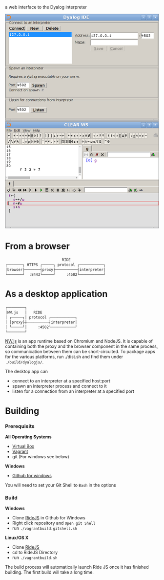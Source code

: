 a web interface to the Dyalog interpreter

![Screenshot](screenshot0.png?raw=true "Screenshot")
![Screenshot](screenshot1.png?raw=true "Screenshot")

From a browser
==============
                              RIDE
    ┌───────┐ HTTPS ┌─────┐ protocol ┌───────────┐
    │browser├───────┤proxy├──────────┤interpreter│
    └───────┘  :8443└─────┘     :4502└───────────┘

As a desktop application
========================
    ┌────────┐
    │NW.js   │   RIDE
    │ ┌─────┐│ protocol ┌───────────┐
    │ │proxy├┼──────────┤interpreter│
    │ └─────┘│     :4502└───────────┘
    └────────┘

[NW.js](https://github.com/nwjs/nw.js) is an app runtime based on Chromium and NodeJS.
It is capable of containing both the proxy and the browser component in the same process, so communication between them can be short-circuited.
To package apps for the various platforms, run
    ./dist.sh
and find them under `./build/dyalogjs/`.

The desktop app can

* connect to an interpreter at a specified host:port
* spawn an interpreter process and connect to it
* listen for a connection from an interpreter at a specified port

Building
========

<h3>Prerequisits</h3>

<strong>All Operating Systems</strong>
* [Virtual Box](http://www.virtualbox.org)
* [Vagrant](https://www.vagrantup.com/)
* git (For windows see below)

<strong>Windows</strong>
* [Github for windows](https://windows.github.com/)

You will need to set your Git Shell to `Bash` in the options

<h3>Build</h3>

<strong>Windows</strong>

* Clone [RideJS](https://www.github.com/dyalog/RideJS) in Github for Windows
* Right click repository and `Open git Shell`
* run `./vagrantbuild.gitshell.sh`

<strong>Linux/OS X</strong>
* Clone [RideJS](https://www.github.com/dyalog/RideJS)
* cd to RideJS Directory
* run `./vagrantbuild.sh`

The build process will automatically launch Ride JS once it has finished building.
The first build will take a long time.



